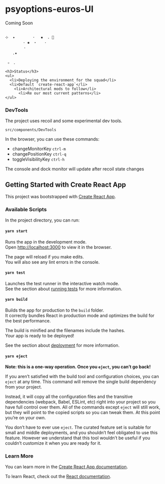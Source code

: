 # psyoptions-euros-UI

Coming Soon

```

⊹  ✦  　　　 ·　 ✹  . 🚀
　 　 　 · ✺  ⋆ 　 · 　
　    　 · 　　
　　.✷  　    

 ✧　.

<h3>Status</h3>
<ul>
  <li>Deploying the environment for the squad</li>
  <li>Default `create-react-app`</li>
    <li>Architectural mods to follow</li>
      <li>Re our most current patterns</li>
</ul>

```

### DevTools

The project uses recoil and some experimental dev tools.

`src/components/DevTools`

In the browser, you can use these commands:

- changeMonitorKey `ctrl-m`
- changePositionKey `ctrl-q`
- toggleVisibilityKey `ctrl-h`

The console and dock monitor will update after recoil state changes


## Getting Started with Create React App

This project was bootstrapped with [Create React App](https://github.com/facebook/create-react-app).

### Available Scripts

In the project directory, you can run:

#### `yarn start`

Runs the app in the development mode.\
Open [http://localhost:3000](http://localhost:3000) to view it in the browser.

The page will reload if you make edits.\
You will also see any lint errors in the console.

#### `yarn test`

Launches the test runner in the interactive watch mode.\
See the section about [running tests](https://facebook.github.io/create-react-app/docs/running-tests) for more information.

#### `yarn build`

Builds the app for production to the `build` folder.\
It correctly bundles React in production mode and optimizes the build for the best performance.

The build is minified and the filenames include the hashes.\
Your app is ready to be deployed!

See the section about [deployment](https://facebook.github.io/create-react-app/docs/deployment) for more information.

#### `yarn eject`

**Note: this is a one-way operation. Once you `eject`, you can’t go back!**

If you aren’t satisfied with the build tool and configuration choices, you can `eject` at any time. This command will remove the single build dependency from your project.

Instead, it will copy all the configuration files and the transitive dependencies (webpack, Babel, ESLint, etc) right into your project so you have full control over them. All of the commands except `eject` will still work, but they will point to the copied scripts so you can tweak them. At this point you’re on your own.

You don’t have to ever use `eject`. The curated feature set is suitable for small and middle deployments, and you shouldn’t feel obligated to use this feature. However we understand that this tool wouldn’t be useful if you couldn’t customize it when you are ready for it.

### Learn More

You can learn more in the [Create React App documentation](https://facebook.github.io/create-react-app/docs/getting-started).

To learn React, check out the [React documentation](https://reactjs.org/).
